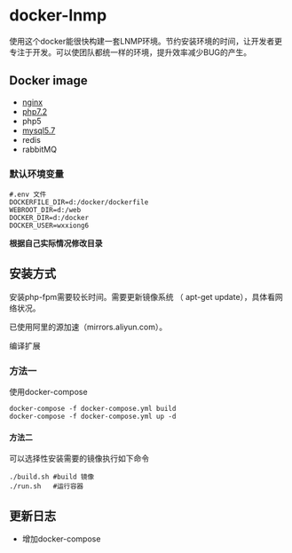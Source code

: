 # docker-lnmp

使用这个docker能很快构建一套LNMP环境。节约安装环境的时间，让开发者更专注于开发。可以使团队都统一样的环境，提升效率减少BUG的产生。



##  Docker image

- [nginx](https://github.com/wxxiong6/docker-lnmp/blob/master/nginx/README.md) 
- [php7.2](https://github.com/wxxiong6/docker-lnmp/blob/master/php7.2/README.md) 
- php5
- [mysql5.7](https://github.com/wxxiong6/docker-lnmp/blob/master/mysql/README.md) 
- redis 
- rabbitMQ



### 默认环境变量

```shell
#.env 文件
DOCKERFILE_DIR=d:/docker/dockerfile
WEBROOT_DIR=d:/web
DOCKER_DIR=d:/docker
DOCKER_USER=wxxiong6
```

**根据自己实际情况修改目录**

## 安装方式

安装php-fpm需要较长时间。需要更新镜像系统 （ apt-get update），具体看网络状况。

已使用阿里的源加速（mirrors.aliyun.com）。

编译扩展





### 方法一

使用docker-compose

```shell
docker-compose -f docker-compose.yml build
docker-compose -f docker-compose.yml up -d
```

#### 方法二

可以选择性安装需要的镜像执行如下命令

```shell
./build.sh #build 镜像
./run.sh   #运行容器
```



## 更新日志

- 增加docker-compose